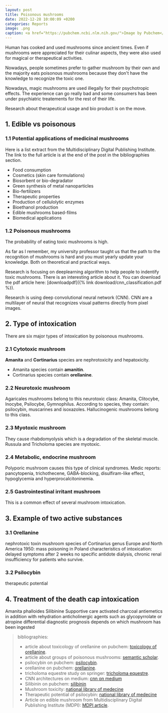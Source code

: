 ```yaml
---
layout: post
title: Poisonous mushrooms 
date: 2022-12-28 10:00:09 +0200
categories: Reports
image: .png
caption: <a href="https://pubchem.ncbi.nlm.nih.gov/">Image by Pubchem</a>
---
```

Human has cooked and used mushrooms since ancient times.
Even if mushrooms were appreciated for their culinar aspects, they were also used for magical or therapeutical activities.

Nowadays, people sometimes prefer to gather mushroom by their own and the majority eats poisonous mushrooms because they don't have the knowledge to recognize the toxic one.

Nowadays, magic mushrooms are used illegally for their psychotropic effects. The experience can go really bad and some consumers has been under psychiatric treatements for the rest of their life.

Research about therapeutical usage and bio product is on the move.

## 1. Edible vs poisonous

### 1.1 Potential applications of medicinal mushrooms

Here is a list extract from the Multidisciplinary Digital Publishing Institute. The link to the full article is at the end of the post in the bibliographies section.

+ Food consumption
+ Cosmetics (skin care formulations)
+ Biosorbent or bio-degradator
+ Green synthesis of metal nanoparticles
+ Bio-fertilizers
+ Therapeutic properties
+ Production of cellulolytic enzymes
+ Bioethanol production
+ Edible mushrooms based-films
+ Biomedical applications

### 1.2 Poisonous mushrooms

The probability of eating toxic mushrooms is high.

As far as I remember, my university professor taught us that the path to the recognition of mushrooms is hard and you must yearly update your knowledge. Both on theoretical and practical ways.

Research is focusing on deeplearning algorithm to help people to indentify toxic mushrooms.
There is an interesting article about it.
You can download the pdf article here: [downloadpdf]({% link download/cnn_classification.pdf %}).

Research is using deep convolutional neural network (CNN). CNN are a multilayer of neural that recognizes visual patterns directly from pixel images.

## 2. Type of intoxication

There are six major types of intoxication by poisonous mushrooms.

### 2.1 Cytotoxic mushroom

**Amanita** and **Cortinarius** species are nephrotoxicity and  hepatoxicity.

+ Amanita species contain **amanitin**.
+ Cortinarius species contain **orellanine**.

### 2.2 Neurotoxic mushroom

Agaricales mushrooms belong to this neurotoxic class: Amanita, Clitocybe, Inocybe, Psilocybe, Gymnophilus.
According to species, they contain: psilocybin, muscarines and isoxazoles.
Hallucinogenic mushrooms belong to this class.

### 2.3 Myotoxic mushroom

They cause rhabdomyolysis which is a degradation of the skeletal muscle.
Russula and Tricholoma species are myotoxic.

### 2.4 Metabolic, endocrine mushroom

Polyporic mushroom causes this type of clinical syndromes.
Medic reports: pancytopenia, trichothecene, GABA-blocking, disulfiram-like effect, hypoglycemia and hyperprocalcitoninemia.

### 2.5 Gastrointestinal irritant mushroom

This is a common effect of several mushroom intoxication.

## 3. Example of two active substances

### 3.1 Orellanine

nephrotoxic toxin
mushroom species of Cortinarius genus
Europe and North America
1950: mass poisoning in Poland
characteristics of intoxication: delayed symptoms after 2 weeks
no specific antidote
dialysis, chronic renal insufficiency for patients who survive.

### 3.2 Psilocybin

therapeutic potential

## 4. Treatment of the death cap intoxication

Amanita phalloides
Silibinine
Supportive care
activated charcoal
antiemetics in addition with rehydration
anticholinergic agents such as glycopyrrolate or atropine
differential diagnostic
prognosis depends on which mushroom has been ingested

> bibliographies:
>
> - article about toxicology of orellanine on pubchem: [toxicology of orellanine](https://pubmed.ncbi.nlm.nih.gov/26553321/).
> - article about groups of poisonous mushrooms: [semantic scholar](https://www.semanticscholar.org/paper/Six-groups-of-poisonous-mushrooms%3A-classified-to-Yu/eb2260efbe5e09680a708e20ee8be508d04e29ec).
> - psilocybin on pubchem: [psilocybin](https://pubchem.ncbi.nlm.nih.gov/compound/10624).
> - orellanine on pubchem: [orellanine](https://pubchem.ncbi.nlm.nih.gov/compound/89579).
> - tricholoma equestre study on springer: [tricholoma equestre](https://link.springer.com/article/10.1007/s00217-018-3134-0).
> - CNN architectures on medium: [cnn on medium](https://medium.com/analytics-vidhya/cnns-architectures-lenet-alexnet-vgg-googlenet-resnet-and-more-666091488df5)
> - Silibinin on pubchem: [silibinin](https://pubchem.ncbi.nlm.nih.gov/compound/31553)
> - Mushroom toxicity: [national library of medecine](https://www.ncbi.nlm.nih.gov/books/NBK537111/)
> - Therapeutic potential of psilocybin: [national library of medecine](https://www.ncbi.nlm.nih.gov/pmc/articles/PMC8156539/)
> - Article on edible mushroom from Multidisciplinary Digital Publishing Institute (MDPI): [MDPI article](https://www.mdpi.com/2071-1050/14/9/4941).
